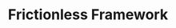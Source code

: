 ---
layout: default
authors: frictionless data
description: Frictionless is a framework to describe, extract, validate, and transform
  tabular data, available as a Python library. It supports working with data in a
  standardised and reproducible way by improving data quality and consistency.
documentation: https://framework.frictionlessdata.io/docs/guides/introduction/
location: https://framework.frictionlessdata.io/
related_projects: {}
slug: /frictionless_framework
tags:
- reproducibility
terms_of_use: MIT License
title: Frictionless Framework
uuid: d5e6e419-faf0-4672-bb87-0da1cb8dfa35
---
